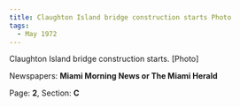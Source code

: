 ```yaml
---  
title: Claughton Island bridge construction starts Photo  
tags:  
  - May 1972  
---  
```

  
Claughton Island bridge construction starts. [Photo]  
  
Newspapers: **Miami Morning News or The Miami Herald**  
  
Page: **2**, Section: **C** 
